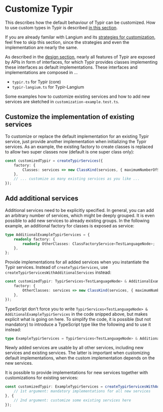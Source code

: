 # Customize Typir

This describes how the default behaviour of Typir can be customized.
How to use custom types in Typir is described [in this section](./kinds/custom-types.md).

If you are already familar with Langium and its [strategies for customization](https://langium.org/docs/reference/configuration-services/#customization), feel free to skip this section, since the strategies and even the implementation are nearly the same.

As described in the [design section](./design.md), nearly all features of Typir are exposed by APIs in form of interfaces,
for which Typir provides classes implementing these interfaces as default implementations. These interfaces and implementations are composed in ...

- `typir.ts` for Typir (core)
- `typir-langium.ts` for Typir-Langium

Some examples how to customize existing services and how to add new services are sketched in `customization-example.test.ts`.


## Customize the implementation of existing services

To customize or replace the default implementation for an existing Typir service, just provide another implementation when initializing the Typir services.
As an example, the existing factory to create classes is replaced to allow two super classes now (default is one super class only):

```typescript
const customizedTypir = createTypirServices({
    factory: {
        Classes: services => new ClassKind(services, { maximumNumberOfSuperClasses: 2 }),
    },
    // ... customize as many existing services as you like ...
});
```

## Add additional services

Additional services need to be explicitly specified.
In general, you can add an arbitrary number of services, which might be deeply grouped.
It is even possible to add new services to already existing groups.
In the following example, an additional factory for classes is exposed as service:

```typescript
type AdditionalExampleTypirServices = {
    readonly factory: {
        readonly OtherClasses: ClassFactoryService<TestLanguageNode>;
    },
};
```

Provide implementations for all added services when you instantiate the Typir services.
Instead of `createTypirServices`, use `createTypirServicesWithAdditionalServices` instead:

```typescript
const customizedTypir: TypirServices<TestLanguageNode> & AdditionalExampleTypirServices = createTypirServicesWithAdditionalServices<TestLanguageNode, AdditionalExampleTypirServices>({
    factory: {
        OtherClasses: services => new ClassKind(services, { maximumNumberOfSuperClasses: 2, $name: 'OtherClass' }),
    },
});
```

TypeScript don't force you to write `TypirServices<TestLanguageNode> & AdditionalExampleTypirServices` in the code snipped above, but makes explicit what is going on here.
To simplify the code, it is possible (but not mandatory) to introduce a TypeScript type like the following and to use it instead:

```typescript
type ExampleTypirServices = TypirServices<TestLanguageNode> & AdditionalExampleTypirServices;
```

Newly added services are usable by all other services, including new services and existing services.
The latter is important when customizing default implementations, when the custom implementation depends on the new services.

It is possible to provide implementations for new services together with customizations for existing services:

```typescript
const customizedTypir: ExampleTypirServices = createTypirServicesWithAdditionalServices<TestLanguageNode, AdditionalExampleTypirServices>({
    // 1st argument: mandatory implementations for all new services
}, {
    // 2nd argument: customize some existing services here
});
```
